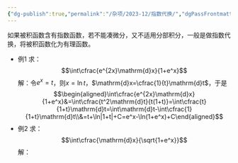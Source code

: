```yaml
---
{"dg-publish":true,"permalink":"/杂项/2023-12/指数代换/","dgPassFrontmatter":true}
---
```


如果被积函数含有指数函数，若不能凑微分，又不适用分部积分，一般是做指数代换，将被积函数化为有理函数。
- 例1
	求：
	$$\int\cfrac{e^{2x}\mathrm{d}x}{1+e^x}$$
	解：令$e^x=t$，则$x=\ln t$，$\mathrm{d}x=\cfrac{1}{t}\mathrm{d}t$，于是
	$$\begin{aligned}\int\cfrac{e^{2x}\mathrm{d}x}{1+e^x}&=\int\cfrac{t^2\mathrm{d}t}{t(1+t)}=\int\cfrac{t}{1+t}\mathrm{d}t=\int\mathrm{d}t-\int\cfrac{1}{1+t}\mathrm{d}t\\&=t+\ln|1+t|+C=e^x-\ln(1+e^x)+C\end{aligned}$$
- 例2
	求：
	$$\int\cfrac{\mathrm{d}x}{\sqrt{1+e^x}}$$
	解：